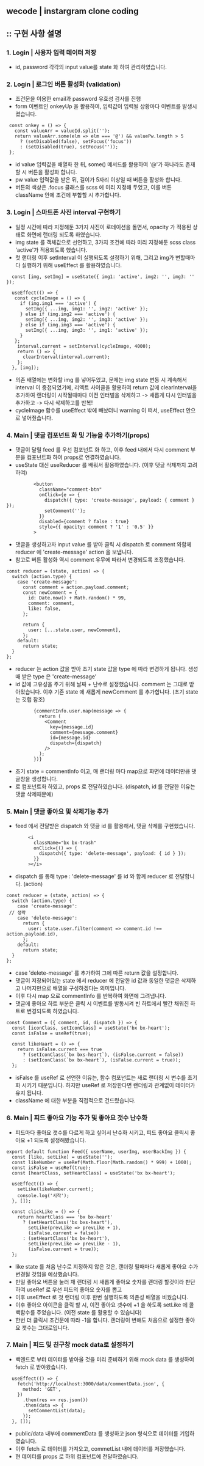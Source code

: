 ## wecode | instargram clone coding

## :: 구현 사항 설명

### 1. Login | 사용자 입력 데이터 저장

- id, password 각각의 input value를 state 화 하여 관리하였습니다.

### 2. Login | 로그인 버튼 활성화 (validation)

- 조건문을 이용한 email과 password 유효성 검사를 진행
- form 이벤트인 onkeyUp 을 활용하여, 입력값이 입력될 상황마다 이벤트를 발생시켰습니다.

```
 const onkey = () => {
   const valueArr = valueId.split('');
   return valueArr.some(elm => elm === '@') && valuePw.length > 5
     ? (setDisabled(false), setFocus('focus'))
     : (setDisabled(true), setFocus(''));
 };
```

- id value 입력값을 배열화 한 뒤, some() 메서드를 활용하여 '@'가 하나라도 존재할 시 버튼을 활성화 합니다.
- pw value 입력값을 받은 뒤, 길이가 5자리 이상일 때 버튼을 활성화 합니다.
- 버튼의 색상은 .focus 클래스를 scss 에 미리 지정해 두었고, 이를 버튼 className 안에 조건에 부합할 시 추가합니다.

### 3. Login | 스마트폰 사진 interval 구현하기

- 일정 시간에 따라 지정해둔 3가지 사진이 로테이션을 돌면서, opacity 가 적용된 상태로 화면에 랜더링 되도록 하였습니다.
- img state 를 객체값으로 선언하고, 3가지 조건에 따라 미리 지정해둔 scss class 'active'가 적용되도록 했습니다.
- 첫 랜더링 이후 setInterval 이 실행되도록 설정하기 위해, 그리고 img가 변할때마다 실행하기 위해 useEffect 를 활용하였습니다.

```
  const [img, setImg] = useState({ img1: 'active', img2: '', img3: '' });

  useEffect(() => {
   const cycleImage = () => {
     if (img.img1 === 'active') {
       setImg({ ...img, img1: '', img2: 'active' });
     } else if (img.img2 === 'active') {
       setImg({ ...img, img2: '', img3: 'active' });
     } else if (img.img3 === 'active') {
       setImg({ ...img, img3: '', img1: 'active' });
     }
   };
    interval.current = setInterval(cycleImage, 4000);
    return () => {
      clearInterval(interval.current);
    };
  }, [img]);
```

- 의존 배열에는 변화할 img 를 넣어두었고, 문제는 img state 변동 시 계속해서 interval 이 중첩되었기에, 리엑트 사이클을 활용하여 return 값에 clearInterval을 추가하여 랜더링이 시작될때마다 이전 인터벌을 삭제하고 -> 새롭게 다시 인터벌을 추가하고 -> 다시 삭제하고를 반복!
- cycleImage 함수를 useEffect 밖에 빼놨더니 warning 이 떠서, useEffect 안으로 넣어줬습니다.

### 4. Main | 댓글 컴포넌트 화 및 기능을 추가하기(props)

- 댓글이 달릴 feed 를 우선 컴포넌트 화 하고, 이후 feed 내에서 다시 comment 부분을 컴포넌트화 하여 props로 연결하였습니다.
- useState 대신 useReducer 를 배워서 활용하였습니다. (이후 댓글 삭제까지 고려하여)

```
          <button
            className="comment-btn"
            onClick={e => {
              dispatch({ type: 'create-message', payload: { comment } });
              setComment('');
            }}
            disabled={comment ? false : true}
            style={{ opacity: comment ? '1' : '0.5' }}
          >
```

- 댓글을 생성하고자 input value 를 받아 클릭 시 dispatch 로 comment 와함께 reducer 에 'create-message' action 을 보냅니다.
- 참고로 버튼 활성화 역시 comment 유무에 따라서 변경되도록 조정했습니다.

```
const reducer = (state, action) => {
  switch (action.type) {
    case 'create-message':
      const comment = action.payload.comment;
      const newComment = {
        id: Date.now() + Math.random() * 99,
        comment: comment,
        like: false,
      };

      return {
        user: [...state.user, newComment],
      };
    default:
      return state;
  }
};
```

- reducer 는 action 값을 받아 초기 state 값을 type 에 따라 변경하게 됩니다. 생성때 받은 type 은 'create-message'
- id 값에 고유성을 주기 위해 날짜 + 난수로 설정했습니다. comment 는 그대로 받아왔습니다. 이후 기존 state 에 새롭게 newComment 를 추가합니다. (초기 state는 깃헙 참조)

```
          {commentInfo.user.map(message => {
            return (
              <Comment
                key={message.id}
                comment={message.comment}
                id={message.id}
                dispatch={dispatch}
              />
            );
          })}
```

- 초기 state = commentInfo 이고, 매 랜더링 마다 map으로 화면에 데이터만큼 댓글창을 생성합니다.
- <Comment /> 로 컴포넌트화 하였고, props 로 전달하였습니다. (dispatch, id 를 전달한 이유는 댓글 삭제때문에)

### 5. Main | 댓글 좋아요 및 삭제기능 추가

- feed 에서 전달받은 dispatch 와 댓글 id 를 활용해서, 댓글 삭제를 구현했습니다.

```
        <i
          className="bx bx-trash"
          onClick={() => {
            dispatch({ type: 'delete-message', payload: { id } });
          }}
        ></i>
```

- dispatch 를 통해 type : 'delete-message' 를 id 와 함께 reducer 로 전달합니다. (action)

```
const reducer = (state, action) => {
  switch (action.type) {
    case 'create-message':
 // 생략
    case 'delete-message':
      return {
        user: state.user.filter(comment => comment.id !== action.payload.id),
      };
    default:
      return state;
  }
};
```

- case 'delete-message' 를 추가하여 그에 따른 return 값을 설정합니다.
- 댓글이 저장되어있는 state 에서 reducer 에 전달한 id 값과 동일한 댓글은 삭제하고 나머지만으로 배열을 구성하겠다는 의미입니다.
- 이후 다시 map 으로 commentInfo 를 반복하여 화면에 그려냅니다.
- 댓글에 좋아요 하트 부분은 클릭 시 이벤트를 발동시켜 빈 하트에서 빨간 채워진 하트로 변경되도록 하였습니다.

```
const Comment = ({ comment, id, dispatch }) => {
  const [iconClass, setIconClass] = useState('bx bx-heart');
  const isFalse = useRef(true);

  const likeHaart = () => {
    return isFalse.current === true
      ? (setIconClass(`bx bxs-heart`), (isFalse.current = false))
      : (setIconClass(`bx bx-heart`), (isFalse.current = true));
  };
```

- isFalse 를 useRef 로 선언한 이유는, 함수 컴포넌트는 새로 랜더링 시 변수를 초기화 시키기 때문입니다. 하지만 useRef 로 저장한다면 랜더링과 관계없이 데이터가 유지 됩니다.
- className 에 대한 부분을 직접적으로 건드렸습니다.

### 6. Main | 피드 좋아요 기능 추가 및 좋아요 갯수 난수화

- 피드마다 좋아요 갯수를 다르게 하고 싶어서 난수화 시키고, 피드 좋아요 클릭시 좋아요 +1 되도록 설정해봤습니다.

```
export default function Feed({ userName, userImg, userBackImg }) {
  const [like, setLike] = useState('');
  const likeNumber = useRef(Math.floor(Math.random() * 999) + 1000);
  const isFalse = useRef(true);
  const [heartClass, setHeartClass] = useState('bx bx-heart');

  useEffect(() => {
    setLike(likeNumber.current);
    console.log('시작');
  }, []);

  const clickLike = () => {
    return heartClass === 'bx bx-heart'
      ? (setHeartClass('bx bxs-heart'),
        setLike(prevLike => prevLike + 1),
        (isFalse.current = false))
      : (setHeartClass('bx bx-heart'),
        setLike(prevLike => prevLike - 1),
        (isFalse.current = true));
  };

```

- like state 를 처음 난수로 지정하지 않은 것은, 랜더링 될때마다 새롭게 좋아요 수가 변경될 것임을 예상했습니다.
- 만일 좋아요 버튼을 눌러 재 랜더링 시 새롭게 좋아요 숫자를 랜더링 할것이라 판단하여 useRef 로 우선 피드의 좋아요 숫자를 뽑고
- 이후 useEffect 로 첫 랜더링 이후 한번 실행하도록 의존성 배열을 비웠습니다.
- 이후 좋아요 아이콘을 클릭 할 시, 이전 좋아요 갯수에 +1 을 하도록 setLike 에 콜백함수를 주었습니다. (이전 state 를 활용할 수 있습니다)
- 한번 더 클릭시 조건문에 따라 -1을 합니다. 랜더링이 변해도 처음으로 설정한 좋아요 갯수는 그대로입니다.

### 7. Main | 피드 및 친구창 mock data로 설정하기

- 백엔드로 부터 데이터를 받아올 것을 미리 준비하기 위해 mock data 를 생성하여 fetch 로 받아왔습니다.

```
  useEffect(() => {
    fetch('http://localhost:3000/data/commentData.json', {
      method: 'GET',
    })
      .then(res => res.json())
      .then(data => {
        setCommentList(data);
      });
  }, []);
```

- public/data 내부에 commentData 를 생성하고 json 형식으로 데이터를 기입하였습니다.
- 이후 fetch 로 데이터를 가져오고, commetList 내에 데이터를 저장했습니다.
- 현 데이터를 props 로 하위 컴포넌트에 전달하였습니다.
  <br />
